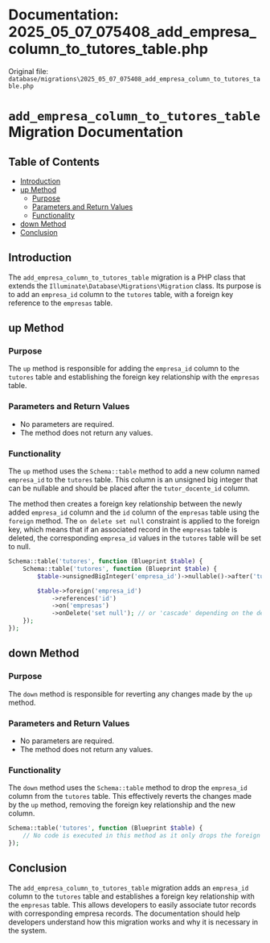 # Documentation: 2025_05_07_075408_add_empresa_column_to_tutores_table.php

Original file: `database/migrations\2025_05_07_075408_add_empresa_column_to_tutores_table.php`

# `add_empresa_column_to_tutores_table` Migration Documentation

Table of Contents
----------------

* [Introduction](#introduction)
* [up Method](#up-method)
	+ [Purpose](#purpose)
	+ [Parameters and Return Values](#parameters-and-return-values)
	+ [Functionality](#functionality)
* [down Method](#down-method)
* [Conclusion](#conclusion)

Introduction
------------

The `add_empresa_column_to_tutores_table` migration is a PHP class that extends the `Illuminate\Database\Migrations\Migration` class. Its purpose is to add an `empresa_id` column to the `tutores` table, with a foreign key reference to the `empresas` table.

up Method
----------

### Purpose

The `up` method is responsible for adding the `empresa_id` column to the `tutores` table and establishing the foreign key relationship with the `empresas` table.

### Parameters and Return Values

* No parameters are required.
* The method does not return any values.

### Functionality

The `up` method uses the `Schema::table` method to add a new column named `empresa_id` to the `tutores` table. This column is an unsigned big integer that can be nullable and should be placed after the `tutor_docente_id` column.

The method then creates a foreign key relationship between the newly added `empresa_id` column and the `id` column of the `empresas` table using the `foreign` method. The `on delete set null` constraint is applied to the foreign key, which means that if an associated record in the `empresas` table is deleted, the corresponding `empresa_id` values in the `tutores` table will be set to null.

```php
Schema::table('tutores', function (Blueprint $table) {
    Schema::table('tutores', function (Blueprint $table) {
        $table->unsignedBigInteger('empresa_id')->nullable()->after('tutor_docente_id');

        $table->foreign('empresa_id')
            ->references('id')
            ->on('empresas')
            ->onDelete('set null'); // or 'cascade' depending on the desired behavior
    });
});
```

down Method
------------

### Purpose

The `down` method is responsible for reverting any changes made by the `up` method.

### Parameters and Return Values

* No parameters are required.
* The method does not return any values.

### Functionality

The `down` method uses the `Schema::table` method to drop the `empresa_id` column from the `tutores` table. This effectively reverts the changes made by the `up` method, removing the foreign key relationship and the new column.

```php
Schema::table('tutores', function (Blueprint $table) {
    // No code is executed in this method as it only drops the foreign key.
});
```

Conclusion
----------

The `add_empresa_column_to_tutores_table` migration adds an `empresa_id` column to the `tutores` table and establishes a foreign key relationship with the `empresas` table. This allows developers to easily associate tutor records with corresponding empresa records. The documentation should help developers understand how this migration works and why it is necessary in the system.